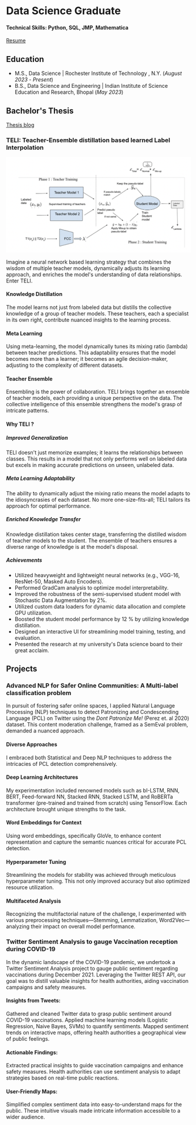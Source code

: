 # Data Science Graduate

#### Technical Skills: Python, SQL, JMP, Mathematica
[Resume](https://drive.google.com/drive/u/0/my-drive)

## Education
					       		
- M.S., Data Science	| Rochester Institute of Technology , N.Y. (_August 2023_ - _Present_)	 			        		
- B.S., Data Science and Engineering  | Indian Institute of Science Education and Research, Bhopal (_May 2023_)

## Bachelor's Thesis

[Thesis blog](https://medium.com/@dubemanas10)

### TELI: Teacher-Ensemble distillation based learned Label Interpolation

![TELI methodology](/assets/img/TELI.jpeg)

Imagine a neural network based learning strategy that combines the wisdom of multiple teacher models, dynamically adjusts its learning approach, and enriches the model's understanding of data relationships. Enter TELI.

#### Knowledge Distillation
The model learns not just from labeled data but distills the collective knowledge of a group of teacher models. These teachers, each a specialist in its own right, contribute nuanced insights to the learning process.

#### Meta Learning 
Using meta-learning, the model dynamically tunes its mixing ratio (lambda) between teacher predictions. This adaptability ensures that the model becomes more than a learner; it becomes an agile decision-maker, adjusting to the complexity of different datasets.

#### Teacher Ensemble
Ensembling is the power of collaboration. TELI brings together an ensemble of teacher models, each providing a unique perspective on the data. The collective intelligence of this ensemble strengthens the model's grasp of intricate patterns.

#### Why TELI ?

##### Improved Generalization
TELI doesn't just memorize examples; it learns the relationships between classes. This results in a model that not only performs well on labeled data but excels in making accurate predictions on unseen, unlabeled data.

##### Meta Learning Adaptability 
The ability to dynamically adjust the mixing ratio means the model adapts to the idiosyncrasies of each dataset. No more one-size-fits-all; TELI tailors its approach for optimal performance.

##### Enriched Knowledge Transfer
Knowledge distillation takes center stage, transferring the distilled wisdom of teacher models to the student. The ensemble of teachers ensures a diverse range of knowledge is at the model's disposal.

##### Achievements 

- Utilized heavyweight and lightweight neural networks (e.g., VGG-16, ResNet-50, Masked Auto Encoders).
- Performed GradCam analysis to optimize model interpretability.
- Improved the robustness of the semi-supervised student model with Stochastic Data Augmentation by 2%.
- Utilized custom data loaders for dynamic data allocation and complete GPU utilization.
- Boosted the student model performance by 12 % by utilizing knowledge distillation.
- Designed an interactive UI for streamlining model training, testing, and evaluation.
- Presented the research at my university's Data science board to their great acclaim.

## Projects

### Advanced NLP for Safer Online Communities: A Multi-label classification problem

In pursuit of fostering safer online spaces, I applied  Natural Language Processing (NLP) techniques to detect Patronizing and Condescending Language (PCL) on Twitter using the _Dont Patronize Me!_ (Perez et. al 2020) dataset. This content moderation challenge, framed as a SemEval problem, demanded a nuanced approach.

#### Diverse Approaches
I embraced both Statistical and Deep NLP techniques to address the intricacies of PCL detection comprehensively.

#### Deep Learning Architectures 
My experimentation included renowned models such as bI-LSTM, RNN, BERT, Feed-forward NN, Stacked RNN, Stacked LSTM, and RoBERTa transformer (pre-trained and trained from scratch) using TensorFlow. Each architecture brought unique strengths to the task.

#### Word Embeddings for Context 
Using word embeddings, specifically GloVe, to enhance content representation and capture the semantic nuances critical for accurate PCL detection.

#### Hyperparameter Tuning
Streamlining the models for stability was achieved through meticulous hyperparameter tuning. This not only improved accuracy but also optimized resource utilization.

#### Multifaceted Analysis
Recognizing the multifactorial nature of the challenge, I experimented with various preprocessing techniques—Stemming, Lemmatization, Word2Vec—analyzing their impact on overall model performance.

### Twitter Sentiment Analysis to gauge Vaccination reception during COVID-19

In the dynamic landscape of the COVID-19 pandemic, we undertook a Twitter Sentiment Analysis project to gauge public sentiment regarding vaccinations during December 2021. Leveraging the Twitter REST API, our goal was to distill valuable insights for health authorities, aiding vaccination campaigns and safety measures.

#### Insights from Tweets:

Gathered and cleaned Twitter data to grasp public sentiment around COVID-19 vaccinations.
Applied machine learning models (Logistic Regression, Naive Bayes, SVMs) to quantify sentiments.
Mapped sentiment trends on interactive maps, offering health authorities a geographical view of public feelings.

#### Actionable Findings:

Extracted practical insights to guide vaccination campaigns and enhance safety measures.
Health authorities can use sentiment analysis to adapt strategies based on real-time public reactions.

#### User-Friendly Maps:

Simplified complex sentiment data into easy-to-understand maps for the public.
These intuitive visuals made intricate information accessible to a wider audience.
















